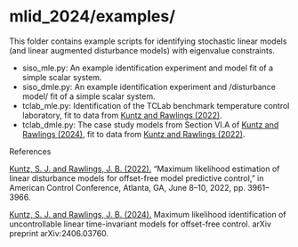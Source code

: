 # mlid_2024/examples/
This folder contains example scripts for identifying stochastic linear models (and linear augmented disturbance models) with eigenvalue constraints.

- siso_mle.py: An example identification experiment and model fit of a simple scalar system.
- siso_dmle.py: An example identification experiment and /disturbance model/ fit of a simple scalar system.
- tclab_mle.py: Identification of the TCLab benchmark temperature control laboratory, fit to data from [Kuntz and Rawlings (2022)](https://ieeexplore.ieee.org/abstract/document/9867344).
- tclab_dmle.py: The case study models from Section VI.A of [Kuntz and Rawlings (2024)](https://arxiv.org/pdf/2406.03760), fit to data from [Kuntz and Rawlings (2022)](https://ieeexplore.ieee.org/abstract/document/9867344).

References

[Kuntz, S. J. and Rawlings, J. B. (2022).](https://ieeexplore.ieee.org/abstract/document/9867344) “Maximum likelihood estimation of linear disturbance models for offset-free model predictive control,” in American Control Conference, Atlanta, GA, June 8–10, 2022, pp. 3961– 3966.

[Kuntz, S. J. and Rawlings, J. B. (2024).](https://arxiv.org/pdf/2406.03760) Maximum likelihood identification of uncontrollable linear time-invariant models for offset-free control. arXiv preprint arXiv:2406.03760.